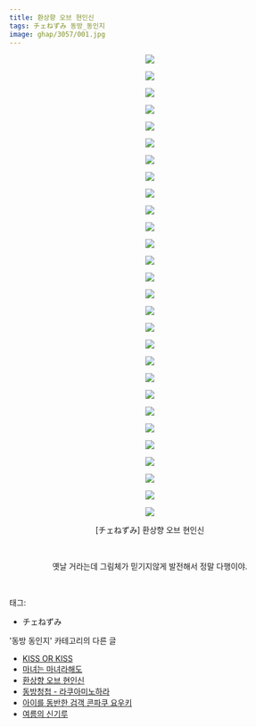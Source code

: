 ```yaml
---
title: 환상향 오브 현인신
tags: チェねずみ 동방_동인지
image: ghap/3057/001.jpg
---
```

<div class="article">
<p style="text-align: center; clear: none; float: none;"><img src="{{ site.nasurl }}/ghap/3057/001.jpg"/></p>
<p style="text-align: center; clear: none; float: none;"><img src="{{ site.nasurl }}/ghap/3057/002.jpg"/></p>
<p style="text-align: center; clear: none; float: none;"><img src="{{ site.nasurl }}/ghap/3057/003.jpg"/></p>
<p style="text-align: center; clear: none; float: none;"><img src="{{ site.nasurl }}/ghap/3057/004.jpg"/></p>
<p style="text-align: center; clear: none; float: none;"><img src="{{ site.nasurl }}/ghap/3057/005.jpg"/></p>
<p style="text-align: center; clear: none; float: none;"><img src="{{ site.nasurl }}/ghap/3057/006.jpg"/></p>
<p style="text-align: center; clear: none; float: none;"><img src="{{ site.nasurl }}/ghap/3057/007.jpg"/></p>
<p style="text-align: center; clear: none; float: none;"><img src="{{ site.nasurl }}/ghap/3057/008.jpg"/></p>
<p style="text-align: center; clear: none; float: none;"><img src="{{ site.nasurl }}/ghap/3057/009.jpg"/></p>
<p style="text-align: center; clear: none; float: none;"><img src="{{ site.nasurl }}/ghap/3057/010.jpg"/></p>
<p style="text-align: center; clear: none; float: none;"><img src="{{ site.nasurl }}/ghap/3057/011.jpg"/></p>
<p style="text-align: center; clear: none; float: none;"><img src="{{ site.nasurl }}/ghap/3057/012.jpg"/></p>
<p style="text-align: center; clear: none; float: none;"><img src="{{ site.nasurl }}/ghap/3057/013.jpg"/></p>
<p style="text-align: center; clear: none; float: none;"><img src="{{ site.nasurl }}/ghap/3057/014.jpg"/></p>
<p style="text-align: center; clear: none; float: none;"><img src="{{ site.nasurl }}/ghap/3057/015.jpg"/></p>
<p style="text-align: center; clear: none; float: none;"><img src="{{ site.nasurl }}/ghap/3057/016.jpg"/></p>
<p style="text-align: center; clear: none; float: none;"><img src="{{ site.nasurl }}/ghap/3057/017.jpg"/></p>
<p style="text-align: center; clear: none; float: none;"><img src="{{ site.nasurl }}/ghap/3057/018.jpg"/></p>
<p style="text-align: center; clear: none; float: none;"><img src="{{ site.nasurl }}/ghap/3057/019.jpg"/></p>
<p style="text-align: center; clear: none; float: none;"><img src="{{ site.nasurl }}/ghap/3057/020.jpg"/></p>
<p style="text-align: center; clear: none; float: none;"><img src="{{ site.nasurl }}/ghap/3057/021.jpg"/></p>
<p style="text-align: center; clear: none; float: none;"><img src="{{ site.nasurl }}/ghap/3057/022.jpg"/></p>
<p style="text-align: center; clear: none; float: none;"><img src="{{ site.nasurl }}/ghap/3057/023.jpg"/></p>
<p style="text-align: center; clear: none; float: none;"><img src="{{ site.nasurl }}/ghap/3057/024.jpg"/></p>
<p style="text-align: center; clear: none; float: none;"><img src="{{ site.nasurl }}/ghap/3057/025.jpg"/></p>
<p style="text-align: center; clear: none; float: none;"><img src="{{ site.nasurl }}/ghap/3057/026.jpg"/></p>
<p style="text-align: center; clear: none; float: none;"><img src="{{ site.nasurl }}/ghap/3057/027.jpg"/></p>
<p style="text-align: center; clear: none; float: none;"><img src="{{ site.nasurl }}/ghap/3057/028.jpg"/></p>
<p style="text-align: center; clear: none; float: none;">[チェねずみ] 환상향 오브 현인신</p>
<p style="text-align: center; clear: none; float: none;"><br/></p>
<p style="text-align: center; clear: none; float: none;">옛날 거라는데 그림체가 믿기지않게 발전해서 정말 다행이야.</p>
<p><br/></p>
</div><div class="tagTrail">
<p>태그: </p>
<ul>
<li>チェねずみ</li>
</ul>
</div><div class="another">
<p>'동방 동인지' 카테고리의 다른 글</p>
<ul>
<li><a href="/2017-01-05-ghap_3061">KISS OR KISS</a></li>
<li><a href="/2017-01-04-ghap_3058">마녀는 마녀라해도</a></li>
<li><a href="/2017-01-04-ghap_3057">환상향 오브 현인신</a></li>
<li><a href="/2017-01-03-ghap_3055">동방청첩 - 라쿠아미노하라</a></li>
<li><a href="/2017-01-03-ghap_3054">아이를 동반한 검객 콘파쿠 요우키</a></li>
<li><a href="/2017-01-03-ghap_3053">여름의 신기루</a></li>
</ul>
</div><div class="cb_module cb_fluid">
<div class="cb_wrt cb_profile">
</div><!-- commentList close -->
</div>